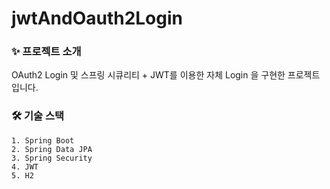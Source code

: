 # jwtAndOauth2Login

### ✨ 프로젝트 소개 
OAuth2 Login 및 스프링 시큐리티 + JWT를 이용한 자체 Login 을 구현한 프로젝트 입니다.

### 🛠 기술 스택
 ```
1. Spring Boot
2. Spring Data JPA
3. Spring Security
4. JWT
5. H2
 ```

